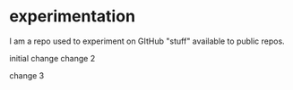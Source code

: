 # experimentation
I am a repo used to experiment on GItHub "stuff" available to public repos.  

initial change
change 2

change 3
